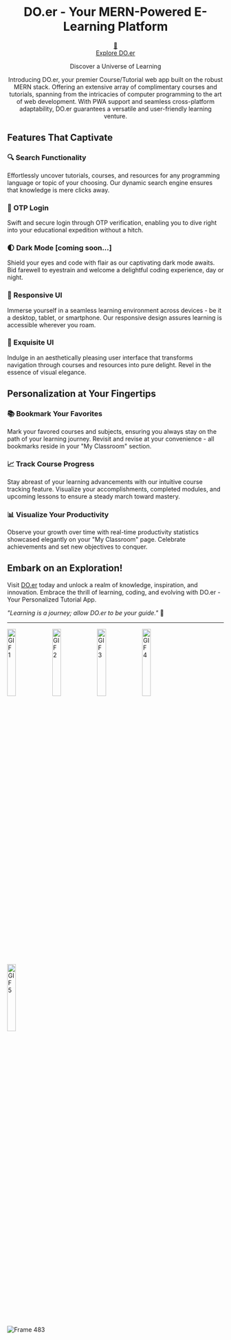 

<h1 align="center">DO.er - Your MERN-Powered E-Learning Platform</h1>


<p align="center">
  <a href="https://doer.onrender.com/" target="_blank">&#128279;
    <br>
    Explore DO.er
  </a>
</p>

<p align="center">
  Discover a Universe of Learning
</p>

<p align="center">
  Introducing DO.er, your premier Course/Tutorial web app built on the robust MERN stack. Offering an extensive array of complimentary courses and tutorials, spanning from the intricacies of computer programming to the art of web development. With PWA support and seamless cross-platform adaptability, DO.er guarantees a versatile and user-friendly learning venture.
</p>

## Features That Captivate

### 🔍 Search Functionality
Effortlessly uncover tutorials, courses, and resources for any programming language or topic of your choosing. Our dynamic search engine ensures that knowledge is mere clicks away.

### 📱 OTP Login
Swift and secure login through OTP verification, enabling you to dive right into your educational expedition without a hitch.

### 🌓 Dark Mode [coming soon...]
Shield your eyes and code with flair as our captivating dark mode awaits. Bid farewell to eyestrain and welcome a delightful coding experience, day or night.

### 🎨 Responsive UI
Immerse yourself in a seamless learning environment across devices - be it a desktop, tablet, or smartphone. Our responsive design assures learning is accessible wherever you roam.

### 🌈 Exquisite UI
Indulge in an aesthetically pleasing user interface that transforms navigation through courses and resources into pure delight. Revel in the essence of visual elegance.

## Personalization at Your Fingertips

### 📚 Bookmark Your Favorites
Mark your favored courses and subjects, ensuring you always stay on the path of your learning journey. Revisit and revise at your convenience - all bookmarks reside in your "My Classroom" section.

### 📈 Track Course Progress
Stay abreast of your learning advancements with our intuitive course tracking feature. Visualize your accomplishments, completed modules, and upcoming lessons to ensure a steady march toward mastery.

### 📊 Visualize Your Productivity
Observe your growth over time with real-time productivity statistics showcased elegantly on your "My Classroom" page. Celebrate achievements and set new objectives to conquer.

## Embark on an Exploration!

Visit [DO.er](https://www.doer-learnandcode.com) today and unlock a realm of knowledge, inspiration, and innovation. Embrace the thrill of learning, coding, and evolving with DO.er - Your Personalized Tutorial App.

_"Learning is a journey; allow DO.er to be your guide."_ 🚀

---

<img src="https://github.com/prvnlhr/DO.er_mern_pwa/assets/70936225/e3366df9-20ef-403d-85a0-36acdc3446c4" alt="GIF 1" width="20%"  margin="2%" >
<img src="https://github.com/prvnlhr/DO.er_mern_pwa/assets/70936225/369a1435-7080-470e-882b-a5e217f1b4e2" alt="GIF 2" width="20%"  margin="2%">
<img src="https://github.com/prvnlhr/DO.er_mern_pwa/assets/70936225/5b00b822-de40-4b03-8686-a978cc67a6cf" alt="GIF 3" width="20%"  margin="2%">
<img src="https://github.com/prvnlhr/DO.er_mern_pwa/assets/70936225/bbcdab33-a4cc-4cb6-b676-286aecfc2072" alt="GIF 4" width="20%"  margin="2%">
<img src="https://github.com/prvnlhr/DO.er_mern_pwa/assets/70936225/2dd310b3-040f-49c1-980d-d0738c2a6043" alt="GIF 5" width="20%"  margin="2%">

<br></br>

![Frame 483](https://github.com/prvnlhr/DO.er_mern_pwa/assets/70936225/7a70a984-86cc-43e3-804e-008917b22979)




